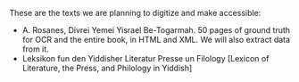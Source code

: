 These are the texts we are planning to digitize and make accessible:
* A. Rosanes, Divrei Yemei Yisrael Be-Togarmah. 50 pages of ground truth for OCR and the entire book, in HTML and XML. We will also extract data from it. 
* Leksikon fun den Yiddisher Literatur Presse un Filology [Lexicon of Literature, the Press, and Philology in Yiddish]
